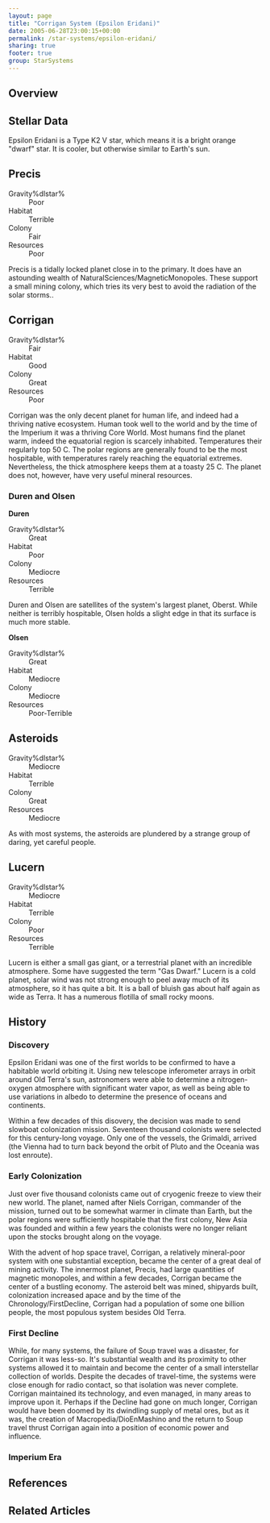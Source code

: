 ```yaml
---
layout: page
title: "Corrigan System (Epsilon Eridani)"
date: 2005-06-28T23:00:15+00:00
permalink: /star-systems/epsilon-eridani/
sharing: true
footer: true
group: StarSystems
---
```






## Overview


## Stellar Data

Epsilon Eridani is a Type K2 V star, which means it is a bright orange "dwarf" star. It is cooler, but otherwise similar to Earth's sun.

## Precis


<dl><dt>Gravity%dlstar%</dt><dd> Poor</dd>
<dt>Habitat</dt><dd> Terrible</dd>
<dt>Colony</dt><dd> Fair</dd>
<dt>Resources</dt><dd> Poor</dd>
</dl>

Precis is a tidally locked planet close in to the primary. It does have an astounding wealth of NaturalSciences/MagneticMonopoles. These support a small mining colony, which tries its very best to avoid the radiation of the solar storms..

## Corrigan

<dl><dt>Gravity%dlstar%</dt><dd> Fair</dd>
<dt>Habitat</dt><dd> Good</dd>
<dt>Colony</dt><dd> Great</dd>
<dt>Resources</dt><dd> Poor</dd>
</dl>

Corrigan was the only decent planet for human life, and indeed had a thriving native ecosystem. Human took well to the world and by the time of the Imperium it was a thriving Core World. Most humans find the planet warm, indeed the equatorial region is scarcely inhabited. Temperatures their regularly top 50 C. The polar regions are generally found to be the most hospitable, with temperatures rarely reaching the equatorial extremes. Nevertheless, the thick atmosphere keeps them at a toasty 25 C. The planet does not, however, have very useful mineral resources.

### **Duren and Olsen**

**Duren**

<dl><dt>Gravity%dlstar%</dt><dd> Great</dd>
<dt>Habitat</dt><dd> Poor</dd>
<dt>Colony</dt><dd> Mediocre</dd>
<dt>Resources</dt><dd> Terrible</dd>
</dl>

Duren and Olsen are satellites of the system's largest planet, Oberst. While neither is terribly hospitable, Olsen holds a slight edge in that its surface is much more stable. 

**Olsen**

<dl><dt>Gravity%dlstar%</dt><dd> Great</dd>
<dt>Habitat</dt><dd> Mediocre</dd>
<dt>Colony</dt><dd> Mediocre</dd>
<dt>Resources</dt><dd> Poor-Terrible</dd>
<dt></dt><dd></dd>
</dl>


## Asteroids


<dl><dt>Gravity%dlstar%</dt><dd> Mediocre</dd>
<dt>Habitat</dt><dd> Terrible</dd>
<dt>Colony</dt><dd> Great</dd>
<dt>Resources</dt><dd> Mediocre</dd>
</dl>

As with most systems, the asteroids are plundered by a strange group of daring, yet careful people.

## Lucern


<dl><dt>Gravity%dlstar%</dt><dd> Mediocre</dd>
<dt>Habitat</dt><dd> Terrible</dd>
<dt>Colony</dt><dd> Poor</dd>
<dt>Resources</dt><dd> Terrible</dd>
</dl>

Lucern is either a small gas giant, or a terrestrial planet with an incredible atmosphere. Some have suggested the term "Gas Dwarf." Lucern is a cold planet, solar wind was not strong enough to peel away much of its atmosphere, so it has quite a bit. It is a ball of bluish gas about half again as wide as Terra. It has a numerous flotilla of small rocky moons.

## History

### Discovery

Epsilon Eridani was one of the first worlds to be confirmed to have a habitable world orbiting it.  Using new telescope inferometer arrays in orbit around Old Terra's sun, astronomers were able to determine a nitrogen-oxygen atmosphere with significant water vapor, as well as being able to use variations in albedo to determine the presence of  oceans and continents.

Within a few decades of this disovery, the decision was made to send slowboat colonization mission.  Seventeen thousand colonists were selected for this century-long voyage.  Only one of the vessels, the Grimaldi, arrived (the Vienna had to turn back beyond the orbit of Pluto and the Oceania was lost enroute). 

### Early Colonization

Just over five thousand colonists came out of cryogenic freeze to view their new world.  The planet, named after Niels Corrigan, commander of the mission, turned out to be somewhat warmer in climate than Earth, but the polar regions were sufficiently hospitable that the first colony, New Asia was founded and within a few years the colonists were no longer reliant upon the stocks brought along on the voyage.

With the advent of hop space travel, Corrigan, a relatively mineral-poor system with one substantial exception, became the center of a great deal of mining activity.  The innermost planet, Precis, had large quantities of magnetic monopoles, and within a few decades, Corrigan became the center of a bustling economy.  The asteroid belt was mined, shipyards built, colonization increased apace and by the time of the Chronology/FirstDecline, Corrigan had a population of some one billion people, the most populous system besides Old Terra.

### First Decline

While, for many systems, the failure of Soup travel was a disaster, for Corrigan it was less-so.  It's substantial wealth and its proximity to other systems allowed it to maintain and become the center of a small interstellar collection of worlds.  Despite the decades of travel-time, the systems were close enough for radio contact, so that isolation was never complete.  Corrigan maintained its technology, and even managed, in many areas to improve upon it.  Perhaps if the Decline had gone on much longer, Corrigan would have been doomed by its dwindling supply of metal ores, but as it was, the creation of Macropedia/DioEnMashino and the return to Soup travel thrust Corrigan again into a position of economic power and influence.

### Imperium Era


## References


## Related Articles
